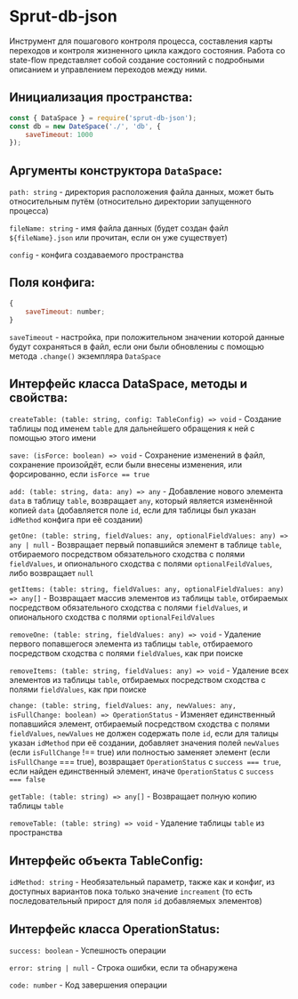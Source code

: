 # Sprut-db-json

Инструмент для пошагового контроля процесса, составления карты переходов и контроля жизненного цикла каждого состояния.
Работа со state-flow представляет собой создание состояний с подробными описанием и управлением переходов между ними.

## Инициализация пространства:

```js
const { DataSpace } = require('sprut-db-json');
const db = new DateSpace('./', 'db', {
    saveTimeout: 1000
});
```

## Аргументы конструктора ```DataSpace```:

```path: string``` - директория расположения файла данных, может быть относительным путём (относительно директории запущенного процесса)

```fileName: string``` - имя файла данных (будет создан файл ```${fileName}.json``` или прочитан, если он уже существует)

```config``` - конфига создаваемого пространства

## Поля конфига:

```js
{
    saveTimeout: number;
}
```

```saveTimeout``` - настройка, при положительном значении которой данные будут сохраняться в файл, если они были обновлениы с помощью метода ```.change()``` экземпляра ```DataSpace```

## Интерфейс класса DataSpace, методы и свойства:

```createTable: (table: string, config: TableConfig) => void``` - Создание таблицы под именем ```table``` для дальнейшего обращения к ней с помощью этого имени

```save: (isForce: boolean) => void``` - Сохранение изменений в файл, сохранение произойдёт, если были внесены изменения, или форсированно, если ```isForce == true```

```add: (table: string, data: any) => any``` - Добавление нового элемента ```data``` в таблицу ```table```, возвращает ```any```, который является изменённой копией ```data``` (добавляется поле ```id```, если для таблицы был указан ```idMethod``` конфига при её создании)

```getOne: (table: string, fieldValues: any, optionalFieldValues: any) => any | null``` - Возвращает первый попавшийся элемент в таблице ```table```, отбираемого посредством обязательного сходства с полями ```fieldValues```, и опионального сходства с полями ```optionalFeildValues```, либо возвращает ```null```

```getItems: (table: string, fieldValues: any, optionalFieldValues: any) => any[]``` - Возвращает массив элементов из таблицы ```table```, отбираемых посредством обязательного сходства с полями ```fieldValues```, и опионального сходства с полями ```optionalFeildValues```

```removeOne: (table: string, fieldValues: any) => void``` - Удаление первого попавшегося элемента из таблицы ```table```, отбираемого посредством сходства с полями ```fieldValues```, как при поиске

```removeItems: (table: string, fieldValues: any) => void``` - Удаление всех элементов из таблицы ```table```, отбираемых посредством сходства с полями ```fieldValues```, как при поиске

```change: (table: string, fieldValues: any, newValues: any, isFullChange: boolean) => OperationStatus``` - Изменяет единственный попавшийся элемент, отбираемый посредством сходства с полями ```fieldValues```, ```newValues``` не должен содержать поле ```id```, если для талицы указан ```idMethod``` при её создании, добавляет значения полей ```newValues``` (если ```isFullChange``` !== true) или полностью заменяет элемент (если ```isFullChange``` === true), возвращает ```OperationStatus``` с ```success === true```, если найден единственный элемент, иначе ```OperationStatus``` с ```success === false```

```getTable: (table: string) => any[]``` - Возвращает полную копию таблицы ```table```

```removeTable: (table: string) => void``` - Удаление таблицы ```table``` из пространства

## Интерфейс объекта TableConfig:

```idMethod: string``` - Необязательный параметр, также как и конфиг, из доступных вариантов пока только значение ```increament``` (то есть последовательный прирост для поля ```id``` добавляемых элементов)

## Интерфейс класса OperationStatus:

```success: boolean``` - Успешность операции

```error: string | null``` - Строка ошибки, если та обнаружена

```code: number``` - Код завершения операции